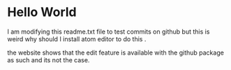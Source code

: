 # Hello World
I am modifying this readme.txt file to test commits on github but this is weird why should I install atom editor to do this .

the website shows that the edit feature is available with the github package as such and its not the case.

